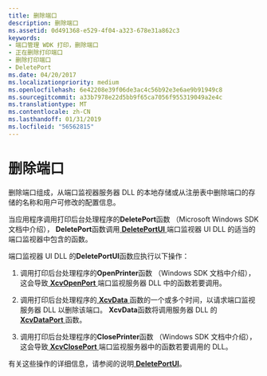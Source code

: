 ```yaml
---
title: 删除端口
description: 删除端口
ms.assetid: 0d491368-e529-4f04-a323-678e31a862c3
keywords:
- 端口管理 WDK 打印，删除端口
- 正在删除打印端口
- 删除打印端口
- DeletePort
ms.date: 04/20/2017
ms.localizationpriority: medium
ms.openlocfilehash: 6e42208e39f06de3ac4c56b92e3e6ae9b91949c8
ms.sourcegitcommit: a33b7978e22d5bb9f65ca7056f955319049a2e4c
ms.translationtype: MT
ms.contentlocale: zh-CN
ms.lasthandoff: 01/31/2019
ms.locfileid: "56562815"
---
```

# <a name="deleting-a-port"></a>删除端口





删除端口组成，从端口监视器服务器 DLL 的本地存储或从注册表中删除端口的存储的名称和用户可修改的配置信息。

当应用程序调用打印后台处理程序的**DeletePort**函数 （Microsoft Windows SDK 文档中介绍）， **DeletePort**函数调用[ **DeletePortUI** ](https://msdn.microsoft.com/library/windows/hardware/ff547432)端口监视器 UI DLL 的适当的端口监视器中包含的函数。

端口监视器 UI DLL 的**DeletePortUI**函数应执行以下操作：

1.  调用打印后台处理程序的**OpenPrinter**函数 （Windows SDK 文档中介绍），这会导致[ **XcvOpenPort** ](https://msdn.microsoft.com/library/windows/hardware/ff564259)端口监视服务器 DLL 中的函数若要调用。

2.  调用打印后台处理程序的[ **XcvData** ](https://msdn.microsoft.com/library/windows/hardware/ff564255)函数的一个或多个时间，以请求端口监视服务器 DLL 以删除该端口。 **XcvData**函数将调用服务器 DLL 的[ **XcvDataPort** ](https://msdn.microsoft.com/library/windows/hardware/ff564258)函数。

3.  调用打印后台处理程序的**ClosePrinter**函数 （Windows SDK 文档中介绍），这会导致[ **XcvClosePort** ](https://msdn.microsoft.com/library/windows/hardware/ff564254)端口监视服务器中的函数若要调用的 DLL。

有关这些操作的详细信息，请参阅的说明[ **DeletePortUI**](https://msdn.microsoft.com/library/windows/hardware/ff547432)。

 

 





